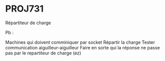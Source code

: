 # PROJ731
Répartiteur de charge

Pb :

Machines qui doivent comminiquer par socket
Répartir la charge
Tester communication aiguilleur-aiguilleur
Faire en sorte qui la réponse ne passe pas par le repartiteur de charge (ez)
